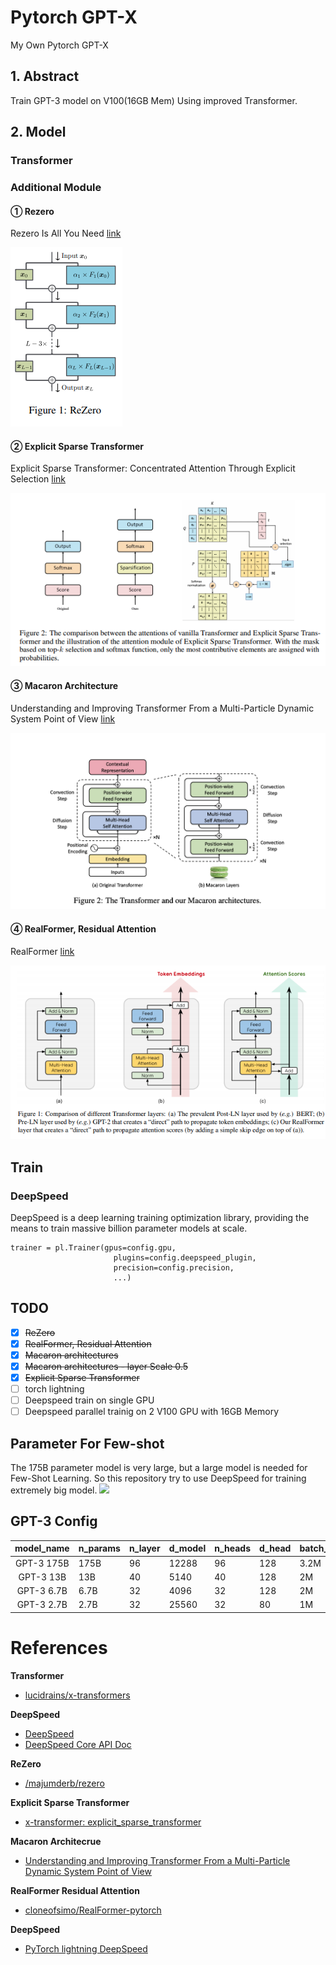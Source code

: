 # Pytorch GPT-X
My Own Pytorch GPT-X 

## 1. Abstract
Train GPT-3 model on V100(16GB Mem) Using improved Transformer. 

## 2. Model
### Transformer
### Additional Module
#### ① Rezero
Rezero Is All You Need [link](https://arxiv.org/abs/2003.04887)

![](./images/rezero.png)
#### ② Explicit Sparse Transformer
Explicit Sparse Transformer: Concentrated Attention Through Explicit Selection [link](https://arxiv.org/abs/1912.11637)

![](./images/explicit-sparse-attention.png)
#### ③ Macaron Architecture
Understanding and Improving Transformer
From a Multi-Particle Dynamic System Point of View [link](https://arxiv.org/pdf/1906.02762.pdf)

![](./images/macaron.png)
#### ④ RealFormer, Residual Attention
RealFormer [link](https://arxiv.org/abs/2012.11747)

![](./images/residual_attn.png)
## Train
### DeepSpeed
DeepSpeed is a deep learning training optimization library, providing the means to train massive billion parameter models at scale.
```
trainer = pl.Trainer(gpus=config.gpu,
                       plugins=config.deepspeed_plugin,
                       precision=config.precision,
                       ...)
```
## TODO

- [x] ~~ReZero~~
- [x] ~~RealFormer, Residual Attention~~
- [x] ~~Macaron architectures~~
- [x] ~~Macaron architectures - layer Scale 0.5~~
- [x] ~~Explicit Sparse Transformer~~
- [ ] torch lightning
- [ ] Deepspeed train on single GPU
- [ ] Deepspeed parallel trainig on 2 V100 GPU with 16GB Memory

## Parameter For Few-shot
The 175B parameter model is very large, but a large model is needed for Few-Shot Learning.
So this repository try to use DeepSpeed for training extremely big model.
![](https://img1.daumcdn.net/thumb/R1280x0/?scode=mtistory2&fname=https%3A%2F%2Fblog.kakaocdn.net%2Fdn%2FbcCkzC%2FbtqEzhJ441q%2FCr6nzgvZHP4cDBj6bksKf0%2Fimg.png)

## GPT-3 Config
|   model_name    |n_params | n_layer | d_model | n_heads | d_head | batch_size | learning_rate |
|:---------------:|---------|---------|---------|---------|--------|------------|---------------|
|   GPT-3 175B    |  175B   |    96   |  12288  |    96   |   128  |    3.2M    |   0.6 x 10^-4 |
|   GPT-3 13B     |  13B    |    40   |  5140   |    40   |   128  |     2M     |   1.0 x 10^-4 |
|   GPT-3 6.7B    |  6.7B   |    32   |  4096   |    32   |   128  |     2M     |   1.2 x 10^-4 |
|   GPT-3 2.7B    |  2.7B   |    32   |  25560  |    32   |   80   |     1M     |   1.6 x 10^-4 |

# References
**Transformer**

- [lucidrains/x-transformers](https://github.com/lucidrains/x-transformers)
  
**DeepSpeed**

- [DeepSpeed](https://www.deepspeed.ai/)
- [DeepSpeed Core API Doc](https://deepspeed.readthedocs.io/en/latest/index.html)

**ReZero**

- [/majumderb/rezero](https://github.com/majumderb/rezero/blob/master/rezero/transformer/rztx.py)

**Explicit Sparse Transformer**

- [x-transformer: explicit_sparse_transformer](https://github.com/lucidrains/x-transformers/blob/2badf9261cda03e1497b5db62274b045cd827086/x_transformers/x_transformers.py#L469)

**Macaron Architecrue**

- [Understanding and Improving Transformer From a Multi-Particle Dynamic System Point of View](https://arxiv.org/pdf/1906.02762.pdf)

**RealFormer Residual Attention**
- [cloneofsimo/RealFormer-pytorch](https://github.com/cloneofsimo/RealFormer-pytorch/blob/main/models.py)

**DeepSpeed**
- [PyTorch lightning DeepSpeed](https://pytorch-lightning.readthedocs.io/en/stable/advanced/advanced_gpu.html#deepspeed)